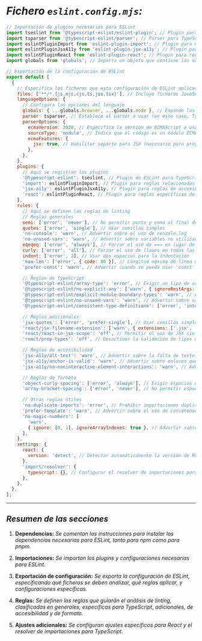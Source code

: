 <!-- Autor: Daniel Benjamin Perez Morales -->
<!-- GitHub: https://github.com/DanielBenjaminPerezMoralesDev13 -->
<!-- GitLab: https://gitlab.com/DanielBenjaminPerezMoralesDev13 -->
<!-- Correo electrónico: danielperezdev@proton.me -->

# ***Fichero `eslint.config.mjs`:***

```javascript
// Importación de plugins necesarios para ESLint
import tseslint from '@typescript-eslint/eslint-plugin'; // Plugin para reglas específicas de TypeScript
import tsparser from '@typescript-eslint/parser'; // Parser para TypeScript
import eslintPluginImport from 'eslint-plugin-import'; // Plugin para manejar importaciones
import eslintPluginJsxA11y from 'eslint-plugin-jsx-a11y'; // Plugin para reglas de accesibilidad en JSX
import eslintPluginReact from 'eslint-plugin-react'; // Plugin para reglas específicas de React
import globals from 'globals'; // Importa un objeto que contiene las variables globales de diferentes entornos (navegador, Node.js, etc.)

// Exportación de la configuración de ESLint
export default [
  {
    // Especifica los ficheros que esta configuración de ESLint aplicará
    files: ['**/*.{js,mjs,cjs,ts,jsx,tsx}'], // Incluye ficheros JavaScript y TypeScript
    languageOptions: {
      // Configura las opciones del lenguaje
      globals: { ...globals.browser, ...globals.node }, // Expande las variables globales de navegador y Node.js
      parser: tsparser, // Establece el parser a usar (en este caso, TypeScript)
      parserOptions: {
        ecmaVersion: 2020, // Especifica la versión de ECMAScript a usar
        sourceType: 'module', // Indica que el código es un módulo ECMAScript
        ecmaFeatures: {
          jsx: true, // Habilitar soporte para JSX (necesario para proyectos de React)
        },
      },
    },
    plugins: {
      // Aquí se registran los plugins
      '@typescript-eslint': tseslint, // Plugin de ESLint para TypeScript
      'import': eslintPluginImport, // Plugin para reglas relacionadas con las importaciones
      'jsx-a11y': eslintPluginJsxA11y, // Plugin para reglas de accesibilidad en JSX
      'react': eslintPluginReact, // Plugin para reglas específicas de React
    },
    rules: {
      // Aquí se definen las reglas de linting
      // Reglas generales
      semi: ['error', 'never'], // No permitir punto y coma al final de las líneas
      quotes: ['error', 'single'], // Usar comillas simples
      'no-console': 'warn', // Advertir sobre el uso de console.log
      'no-unused-vars': 'warn', // Advertir sobre variables no utilizadas
      eqeqeq: ['error', 'always'], // Forzar el uso de === en lugar de ==
      curly: ['error', 'all'], // Forzar el uso de llaves en todas las estructuras de control
      indent: ['error', 2], // Usar dos espacios para la indentación
      'max-len': ['error', { code: 80 }], // Longitud máxima de línea de 80 caracteres
      'prefer-const': 'warn', // Advertir cuando se pueda usar 'const' en lugar de 'let'

      // Reglas de TypeScript
      '@typescript-eslint/array-type': 'error', // Exigir un tipo de array explícito
      '@typescript-eslint/no-explicit-any': ['warn', { ignoreRestArgs: true }], // Advertir sobre el uso de 'any', excepto en argumentos rest
      '@typescript-eslint/explicit-module-boundary-types': 'warn', // Advertir si las funciones no tienen tipos de retorno explícitos
      '@typescript-eslint/no-unused-vars': 'warn', // Advertir sobre variables no utilizadas (para TypeScript)
      '@typescript-eslint/consistent-type-definitions': ['error', 'interface'], // Preferir 'interface' sobre 'type' para definiciones de tipo

      // Reglas adicionales
      'jsx-quotes': ['error', 'prefer-single'], // Usar comillas simples en atributos de JSX
      'react/jsx-filename-extension': ['warn', { extensions: ['.jsx', '.tsx'] }], // Advertir si los ficheros de React no tienen las extensiones correctas
      'react/react-in-jsx-scope': 'off', // Permitir el uso de JSX sin importar React en el alcance
      'react/prop-types': 'off', // Desactivar la validación de tipos de props (ya que se usa TypeScript)

      // Reglas de accesibilidad
      'jsx-a11y/alt-text': 'warn', // Advertir sobre la falta de texto alternativo en imágenes
      'jsx-a11y/anchor-is-valid': 'warn', // Advertir sobre enlaces que no son válidos
      'jsx-a11y/no-noninteractive-element-interactions': 'warn', // Advertir sobre interacciones en elementos no interactivos

      // Reglas de formato
      'object-curly-spacing': ['error', 'always'], // Exigir espacios dentro de llaves en objetos
      'array-bracket-spacing': ['error', 'never'], // No permitir espacios dentro de corchetes de arrays

      // Otras reglas útiles
      'no-duplicate-imports': 'error', // Prohibir importaciones duplicadas
      'prefer-template': 'warn', // Advertir sobre el uso de concatenación en lugar de plantillas literales
      'no-magic-numbers': [
        'warn',
        { ignore: [0, 1], ignoreArrayIndexes: true }, // Advertir sobre números "mágicos" en el código, excepto para 0 y 1
      ],
    },
    settings: {
      react: {
        version: 'detect', // Detectar automáticamente la versión de React
      },
      'import/resolver': {
        typescript: {}, // Configurar el resolver de importaciones para TypeScript
      },
    },
  },
];
```

---

## ***Resumen de las secciones***

1. **Dependencias:** *Se comentan las instrucciones para instalar las dependencias necesarias para ESLint, tanto para npm como para pnpm.*

2. **Importaciones:** *Se importan los plugins y configuraciones necesarias para ESLint.*

3. **Exportación de configuración:** *Se exporta la configuración de ESLint, especificando qué ficheros se deben analizar, qué reglas aplicar, y configuraciones específicas.*

4. **Reglas:** *Se definen las reglas que guiarán el análisis de linting, clasificadas en generales, específicas para TypeScript, adicionales, de accesibilidad y de formato.*

5. **Ajustes adicionales:** *Se configuran ajustes específicos para React y el resolver de importaciones para TypeScript.*

